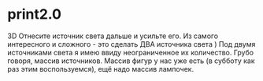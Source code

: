 # print2.0
3D
Отнесите источник света дальше и усильте его.
Из самого интересного и сложного - это сделать ДВА источника света )
Под двумя источниками света я имею ввиду неограниченное их количество. Грубо говоря, массив источников. Массив фигур у нас уже есть (в субботу как раз этим воспользуемся), ещё надо массив лампочек.




